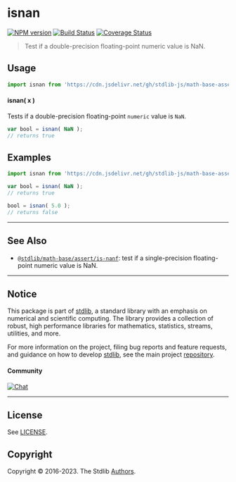 <!--

@license Apache-2.0

Copyright (c) 2018 The Stdlib Authors.

Licensed under the Apache License, Version 2.0 (the "License");
you may not use this file except in compliance with the License.
You may obtain a copy of the License at

   http://www.apache.org/licenses/LICENSE-2.0

Unless required by applicable law or agreed to in writing, software
distributed under the License is distributed on an "AS IS" BASIS,
WITHOUT WARRANTIES OR CONDITIONS OF ANY KIND, either express or implied.
See the License for the specific language governing permissions and
limitations under the License.

-->

# isnan

[![NPM version][npm-image]][npm-url] [![Build Status][test-image]][test-url] [![Coverage Status][coverage-image]][coverage-url] <!-- [![dependencies][dependencies-image]][dependencies-url] -->

> Test if a double-precision floating-point numeric value is NaN.



<section class="usage">

## Usage

```javascript
import isnan from 'https://cdn.jsdelivr.net/gh/stdlib-js/math-base-assert-is-nan@deno/mod.js';
```

#### isnan( x )

Tests if a double-precision floating-point `numeric` value is `NaN`.

```javascript
var bool = isnan( NaN );
// returns true
```

</section>

<!-- /.usage -->

<section class="examples">

## Examples

<!-- eslint no-undef: "error" -->

```javascript
import isnan from 'https://cdn.jsdelivr.net/gh/stdlib-js/math-base-assert-is-nan@deno/mod.js';

var bool = isnan( NaN );
// returns true

bool = isnan( 5.0 );
// returns false
```

</section>

<!-- /.examples -->

<!-- Section for related `stdlib` packages. Do not manually edit this section, as it is automatically populated. -->

<section class="related">

* * *

## See Also

-   <span class="package-name">[`@stdlib/math-base/assert/is-nanf`][@stdlib/math/base/assert/is-nanf]</span><span class="delimiter">: </span><span class="description">test if a single-precision floating-point numeric value is NaN.</span>

</section>

<!-- /.related -->

<!-- Section for all links. Make sure to keep an empty line after the `section` element and another before the `/section` close. -->


<section class="main-repo" >

* * *

## Notice

This package is part of [stdlib][stdlib], a standard library with an emphasis on numerical and scientific computing. The library provides a collection of robust, high performance libraries for mathematics, statistics, streams, utilities, and more.

For more information on the project, filing bug reports and feature requests, and guidance on how to develop [stdlib][stdlib], see the main project [repository][stdlib].

#### Community

[![Chat][chat-image]][chat-url]

---

## License

See [LICENSE][stdlib-license].


## Copyright

Copyright &copy; 2016-2023. The Stdlib [Authors][stdlib-authors].

</section>

<!-- /.stdlib -->

<!-- Section for all links. Make sure to keep an empty line after the `section` element and another before the `/section` close. -->

<section class="links">

[npm-image]: http://img.shields.io/npm/v/@stdlib/math-base-assert-is-nan.svg
[npm-url]: https://npmjs.org/package/@stdlib/math-base-assert-is-nan

[test-image]: https://github.com/stdlib-js/math-base-assert-is-nan/actions/workflows/test.yml/badge.svg?branch=main
[test-url]: https://github.com/stdlib-js/math-base-assert-is-nan/actions/workflows/test.yml?query=branch:main

[coverage-image]: https://img.shields.io/codecov/c/github/stdlib-js/math-base-assert-is-nan/main.svg
[coverage-url]: https://codecov.io/github/stdlib-js/math-base-assert-is-nan?branch=main

<!--

[dependencies-image]: https://img.shields.io/david/stdlib-js/math-base-assert-is-nan.svg
[dependencies-url]: https://david-dm.org/stdlib-js/math-base-assert-is-nan/main

-->

[chat-image]: https://img.shields.io/gitter/room/stdlib-js/stdlib.svg
[chat-url]: https://app.gitter.im/#/room/#stdlib-js_stdlib:gitter.im

[stdlib]: https://github.com/stdlib-js/stdlib

[stdlib-authors]: https://github.com/stdlib-js/stdlib/graphs/contributors

[umd]: https://github.com/umdjs/umd
[es-module]: https://developer.mozilla.org/en-US/docs/Web/JavaScript/Guide/Modules

[deno-url]: https://github.com/stdlib-js/math-base-assert-is-nan/tree/deno
[umd-url]: https://github.com/stdlib-js/math-base-assert-is-nan/tree/umd
[esm-url]: https://github.com/stdlib-js/math-base-assert-is-nan/tree/esm
[branches-url]: https://github.com/stdlib-js/math-base-assert-is-nan/blob/main/branches.md

[stdlib-license]: https://raw.githubusercontent.com/stdlib-js/math-base-assert-is-nan/main/LICENSE

<!-- <related-links> -->

[@stdlib/math/base/assert/is-nanf]: https://github.com/stdlib-js/math-base-assert-is-nanf/tree/deno

<!-- </related-links> -->

</section>

<!-- /.links -->
